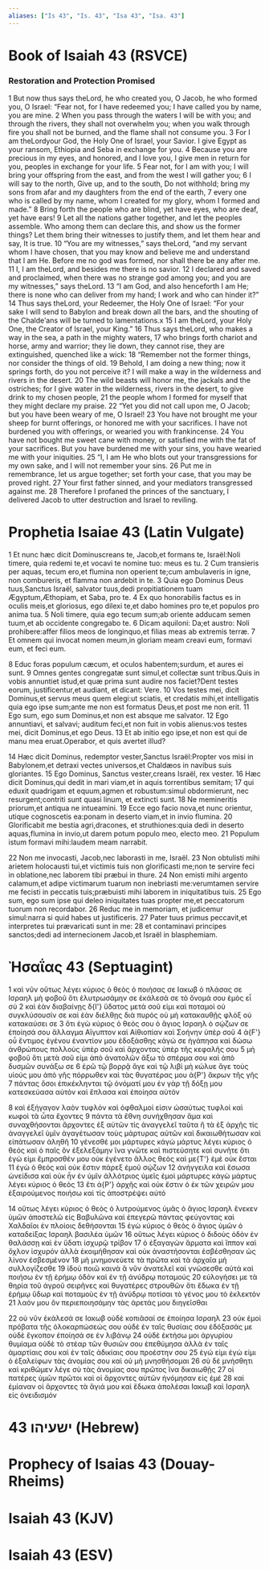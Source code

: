 ```yaml
---
aliases: ["Is 43", "Is. 43", "Isa 43", "Isa. 43"]
---
```



# Book of Isaiah 43 (RSVCE)

### Restoration and Protection Promised
1 But now thus says theLord, he who created you, O Jacob, he who formed you, O Israel: “Fear not, for I have redeemed you; I have called you by name, you are mine.
2 When you pass through the waters I will be with you; and through the rivers, they shall not overwhelm you; when you walk through fire you shall not be burned, and the flame shall not consume you.
3 For I am theLordyour God, the Holy One of Israel, your Savior. I give Egypt as your ransom, Ethiopia and Seba in exchange for you.
4 Because you are precious in my eyes, and honored, and I love you, I give men in return for you, peoples in exchange for your life.
5 Fear not, for I am with you; I will bring your offspring from the east, and from the west I will gather you;
6 I will say to the north, Give up, and to the south, Do not withhold; bring my sons from afar and my daughters from the end of the earth,
7 every one who is called by my name, whom I created for my glory, whom I formed and made.”
8 Bring forth the people who are blind, yet have eyes, who are deaf, yet have ears!
9 Let all the nations gather together, and let the peoples assemble. Who among them can declare this, and show us the former things? Let them bring their witnesses to justify them, and let them hear and say, It is true.
10 “You are my witnesses,” says theLord, “and my servant whom I have chosen, that you may know and believe me and understand that I am He. Before me no god was formed, nor shall there be any after me.
11 I, I am theLord, and besides me there is no savior.
12 I declared and saved and proclaimed, when there was no strange god among you; and you are my witnesses,” says theLord.
13 “I am God, and also henceforth I am He; there is none who can deliver from my hand; I work and who can hinder it?”
14 Thus says theLord, your Redeemer, the Holy One of Israel: “For your sake I will send to Babylon and break down all the bars, and the shouting of the Chaldeʹans will be turned to lamentations.x
15 I am theLord, your Holy One, the Creator of Israel, your King.”
16 Thus says theLord, who makes a way in the sea, a path in the mighty waters,
17 who brings forth chariot and horse, army and warrior; they lie down, they cannot rise, they are extinguished, quenched like a wick:
18 “Remember not the former things, nor consider the things of old.
19 Behold, I am doing a new thing; now it springs forth, do you not perceive it? I will make a way in the wilderness and rivers in the desert.
20 The wild beasts will honor me, the jackals and the ostriches; for I give water in the wilderness, rivers in the desert, to give drink to my chosen people,
21 the people whom I formed for myself that they might declare my praise.
22 “Yet you did not call upon me, O Jacob; but you have been weary of me, O Israel!
23 You have not brought me your sheep for burnt offerings, or honored me with your sacrifices. I have not burdened you with offerings, or wearied you with frankincense.
24 You have not bought me sweet cane with money, or satisfied me with the fat of your sacrifices. But you have burdened me with your sins, you have wearied me with your iniquities.
25 “I, I am He who blots out your transgressions for my own sake, and I will not remember your sins.
26 Put me in remembrance, let us argue together; set forth your case, that you may be proved right.
27 Your first father sinned, and your mediators transgressed against me.
28 Therefore I profaned the princes of the sanctuary, I delivered Jacob to utter destruction and Israel to reviling.


# Prophetia Isaiae 43 (Latin Vulgate)

1 Et nunc hæc dicit Dominuscreans te, Jacob,et formans te, Israël:Noli timere, quia redemi te,et vocavi te nomine tuo: meus es tu.
2 Cum transieris per aquas, tecum ero,et flumina non operient te;cum ambulaveris in igne, non combureris, et flamma non ardebit in te.
3 Quia ego Dominus Deus tuus,Sanctus Israël, salvator tuus,dedi propitiationem tuam Ægyptum,Æthopiam, et Saba, pro te.
4 Ex quo honorabilis factus es in oculis meis,et gloriosus, ego dilexi te,et dabo homines pro te,et populos pro anima tua.
5 Noli timere, quia ego tecum sum;ab oriente adducam semen tuum,et ab occidente congregabo te.
6 Dicam aquiloni: Da;et austro: Noli prohibere:affer filios meos de longinquo,et filias meas ab extremis terræ.
7 Et omnem qui invocat nomen meum,in gloriam meam creavi eum, formavi eum, et feci eum.

8 Educ foras populum cæcum, et oculos habentem;surdum, et aures ei sunt.
9 Omnes gentes congregatæ sunt simul,et collectæ sunt tribus.Quis in vobis annuntiet istud,et quæ prima sunt audire nos faciet?Dent testes eorum, justificentur,et audiant, et dicant: Vere.
10 Vos testes mei, dicit Dominus,et servus meus quem elegi:ut sciatis, et credatis mihi,et intelligatis quia ego ipse sum;ante me non est formatus Deus,et post me non erit.
11 Ego sum, ego sum Dominus,et non est absque me salvator.
12 Ego annuntiavi, et salvavi; auditum feci,et non fuit in vobis alienus:vos testes mei, dicit Dominus,et ego Deus.
13 Et ab initio ego ipse,et non est qui de manu mea eruat.Operabor, et quis avertet illud?

14 Hæc dicit Dominus, redemptor vester,Sanctus Israël:Propter vos misi in Babylonem,et detraxi vectes universos,et Chaldæos in navibus suis gloriantes.
15 Ego Dominus, Sanctus vester,creans Israël, rex vester.
16 Hæc dicit Dominus,qui dedit in mari viam,et in aquis torrentibus semitam;
17 qui eduxit quadrigam et equum,agmen et robustum:simul obdormierunt, nec resurgent;contriti sunt quasi linum, et extincti sunt.
18 Ne memineritis priorum,et antiqua ne intueamini.
19 Ecce ego facio nova,et nunc orientur, utique cognoscetis ea:ponam in deserto viam,et in invio flumina.
20 Glorificabit me bestia agri,dracones, et struthiones:quia dedi in deserto aquas,flumina in invio,ut darem potum populo meo, electo meo.
21 Populum istum formavi mihi:laudem meam narrabit.

22 Non me invocasti, Jacob,nec laborasti in me, Israël.
23 Non obtulisti mihi arietem holocausti tui,et victimis tuis non glorificasti me;non te servire feci in oblatione,nec laborem tibi præbui in thure.
24 Non emisti mihi argento calamum,et adipe victimarum tuarum non inebriasti me:verumtamen servire me fecisti in peccatis tuis;præbuisti mihi laborem in iniquitatibus tuis.
25 Ego sum, ego sum ipse qui deleo iniquitates tuas propter me,et peccatorum tuorum non recordabor.
26 Reduc me in memoriam, et judicemur simul:narra si quid habes ut justificeris.
27 Pater tuus primus peccavit,et interpretes tui prævaricati sunt in me:
28 et contaminavi principes sanctos;dedi ad internecionem Jacob,et Israël in blasphemiam.


# Ἠσαΐας 43 (Septuagint)

1 καὶ νῦν οὕτως λέγει κύριος ὁ θεὸς ὁ ποιήσας σε Ιακωβ ὁ πλάσας σε Ισραηλ μὴ φοβοῦ ὅτι ἐλυτρωσάμην σε ἐκάλεσά σε τὸ ὄνομά σου ἐμὸς εἶ σύ
2 καὶ ἐὰν διαβαίνῃς δ{I'} ὕδατος μετὰ σοῦ εἰμι καὶ ποταμοὶ οὐ συγκλύσουσίν σε καὶ ἐὰν διέλθῃς διὰ πυρός οὐ μὴ κατακαυθῇς φλὸξ οὐ κατακαύσει σε
3 ὅτι ἐγὼ κύριος ὁ θεός σου ὁ ἅγιος Ισραηλ ὁ σῴζων σε ἐποίησά σου ἄλλαγμα Αἴγυπτον καὶ Αἰθιοπίαν καὶ Σοήνην ὑπὲρ σοῦ
4 ἀ{F'} οὗ ἔντιμος ἐγένου ἐναντίον μου ἐδοξάσθης κἀγώ σε ἠγάπησα καὶ δώσω ἀνθρώπους πολλοὺς ὑπὲρ σοῦ καὶ ἄρχοντας ὑπὲρ τῆς κεφαλῆς σου
5 μὴ φοβοῦ ὅτι μετὰ σοῦ εἰμι ἀπὸ ἀνατολῶν ἄξω τὸ σπέρμα σου καὶ ἀπὸ δυσμῶν συνάξω σε
6 ἐρῶ τῷ βορρᾷ ἄγε καὶ τῷ λιβί μὴ κώλυε ἄγε τοὺς υἱούς μου ἀπὸ γῆς πόρρωθεν καὶ τὰς θυγατέρας μου ἀ{P'} ἄκρων τῆς γῆς
7 πάντας ὅσοι ἐπικέκληνται τῷ ὀνόματί μου ἐν γὰρ τῇ δόξῃ μου κατεσκεύασα αὐτὸν καὶ ἔπλασα καὶ ἐποίησα αὐτόν

8 καὶ ἐξήγαγον λαὸν τυφλόν καὶ ὀφθαλμοί εἰσιν ὡσαύτως τυφλοί καὶ κωφοὶ τὰ ὦτα ἔχοντες
9 πάντα τὰ ἔθνη συνήχθησαν ἅμα καὶ συναχθήσονται ἄρχοντες ἐξ αὐτῶν τίς ἀναγγελεῖ ταῦτα ἢ τὰ ἐξ ἀρχῆς τίς ἀναγγελεῖ ὑμῖν ἀγαγέτωσαν τοὺς μάρτυρας αὐτῶν καὶ δικαιωθήτωσαν καὶ εἰπάτωσαν ἀληθῆ
10 γένεσθέ μοι μάρτυρες κἀγὼ μάρτυς λέγει κύριος ὁ θεός καὶ ὁ παῖς ὃν ἐξελεξάμην ἵνα γνῶτε καὶ πιστεύσητε καὶ συνῆτε ὅτι ἐγώ εἰμι ἔμπροσθέν μου οὐκ ἐγένετο ἄλλος θεὸς καὶ με{T'} ἐμὲ οὐκ ἔσται
11 ἐγὼ ὁ θεός καὶ οὐκ ἔστιν πάρεξ ἐμοῦ σῴζων
12 ἀνήγγειλα καὶ ἔσωσα ὠνείδισα καὶ οὐκ ἦν ἐν ὑμῖν ἀλλότριος ὑμεῖς ἐμοὶ μάρτυρες κἀγὼ μάρτυς λέγει κύριος ὁ θεός
13 ἔτι ἀ{P'} ἀρχῆς καὶ οὐκ ἔστιν ὁ ἐκ τῶν χειρῶν μου ἐξαιρούμενος ποιήσω καὶ τίς ἀποστρέψει αὐτό

14 οὕτως λέγει κύριος ὁ θεὸς ὁ λυτρούμενος ὑμᾶς ὁ ἅγιος Ισραηλ ἕνεκεν ὑμῶν ἀποστελῶ εἰς Βαβυλῶνα καὶ ἐπεγερῶ πάντας φεύγοντας καὶ Χαλδαῖοι ἐν πλοίοις δεθήσονται
15 ἐγὼ κύριος ὁ θεὸς ὁ ἅγιος ὑμῶν ὁ καταδείξας Ισραηλ βασιλέα ὑμῶν
16 οὕτως λέγει κύριος ὁ διδοὺς ὁδὸν ἐν θαλάσσῃ καὶ ἐν ὕδατι ἰσχυρῷ τρίβον
17 ὁ ἐξαγαγὼν ἅρματα καὶ ἵππον καὶ ὄχλον ἰσχυρόν ἀλλὰ ἐκοιμήθησαν καὶ οὐκ ἀναστήσονται ἐσβέσθησαν ὡς λίνον ἐσβεσμένον
18 μὴ μνημονεύετε τὰ πρῶτα καὶ τὰ ἀρχαῖα μὴ συλλογίζεσθε
19 ἰδοὺ ποιῶ καινὰ ἃ νῦν ἀνατελεῖ καὶ γνώσεσθε αὐτά καὶ ποιήσω ἐν τῇ ἐρήμῳ ὁδὸν καὶ ἐν τῇ ἀνύδρῳ ποταμούς
20 εὐλογήσει με τὰ θηρία τοῦ ἀγροῦ σειρῆνες καὶ θυγατέρες στρουθῶν ὅτι ἔδωκα ἐν τῇ ἐρήμῳ ὕδωρ καὶ ποταμοὺς ἐν τῇ ἀνύδρῳ ποτίσαι τὸ γένος μου τὸ ἐκλεκτόν
21 λαόν μου ὃν περιεποιησάμην τὰς ἀρετάς μου διηγεῖσθαι

22 οὐ νῦν ἐκάλεσά σε Ιακωβ οὐδὲ κοπιᾶσαί σε ἐποίησα Ισραηλ
23 οὐκ ἐμοὶ πρόβατα τῆς ὁλοκαρπώσεώς σου οὐδὲ ἐν ταῖς θυσίαις σου ἐδόξασάς με οὐδὲ ἔγκοπον ἐποίησά σε ἐν λιβάνῳ
24 οὐδὲ ἐκτήσω μοι ἀργυρίου θυμίαμα οὐδὲ τὸ στέαρ τῶν θυσιῶν σου ἐπεθύμησα ἀλλὰ ἐν ταῖς ἁμαρτίαις σου καὶ ἐν ταῖς ἀδικίαις σου προέστην σου
25 ἐγώ εἰμι ἐγώ εἰμι ὁ ἐξαλείφων τὰς ἀνομίας σου καὶ οὐ μὴ μνησθήσομαι
26 σὺ δὲ μνήσθητι καὶ κριθῶμεν λέγε σὺ τὰς ἀνομίας σου πρῶτος ἵνα δικαιωθῇς
27 οἱ πατέρες ὑμῶν πρῶτοι καὶ οἱ ἄρχοντες αὐτῶν ἠνόμησαν εἰς ἐμέ
28 καὶ ἐμίαναν οἱ ἄρχοντες τὰ ἅγιά μου καὶ ἔδωκα ἀπολέσαι Ιακωβ καὶ Ισραηλ εἰς ὀνειδισμόν


# 43 ישעיהו (Hebrew)


# Prophecy of Isaias 43 (Douay-Rheims)


# Isaiah 43 (KJV)


# Isaiah 43 (ESV)

